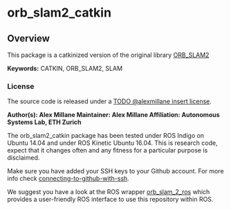 # orb_slam2_catkin

## Overview

This package is a catkinized version of the original library [ORB_SLAM2](https://github.com/raulmur/ORB_SLAM2)

**Keywords:** CATKIN, ORB_SLAM2, SLAM

### License

The source code is released under a [TODO @alexmillane insert license](put_link_here).

**Author(s): Alex Millane
Maintainer: Alex Millane
Affiliation: Autonomous Systems Lab, ETH Zurich**

The orb_slam2_catkin package has been tested under ROS Indigo on Ubuntu 14.04 and under ROS Kinetic Ubuntu 16.04. This is research code, expect that it changes often and any fitness for a particular purpose is disclaimed.

Make sure you have added your SSH keys to your Github account. For more info check [connecting-to-github-with-ssh](https://help.github.com/articles/connecting-to-github-with-ssh/).

We suggest you have a look at the ROS wrapper [orb_slam_2_ros](https://github.com/ethz-asl/orb_slam_2_ros) which provides a user-friendly ROS interface to use this repository within ROS.
